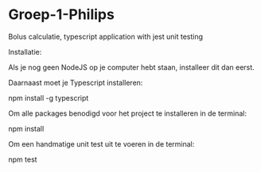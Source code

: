 # Groep-1-Philips

Bolus calculatie, typescript application with jest unit testing


Installatie:

Als je nog geen NodeJS op je computer hebt staan, installeer dit dan eerst.


Daarnaast moet je Typescript installeren:

npm install -g typescript


Om alle packages benodigd voor het project te installeren in de terminal:

npm install


Om een handmatige unit test uit te voeren in de terminal:

npm test

